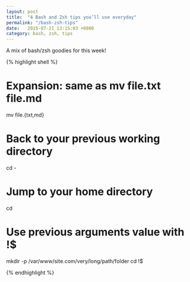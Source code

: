 ```yaml
---
layout: post
title:  "4 Bash and Zsh tips you’ll use everyday"
permalink: "/bash-zsh-tips"
date:   2015-07-21 13:15:03 +0800
category: bash, zsh, tips
---
```


A mix of bash/zsh goodies for this week!

{% highlight shell %}

# Expansion: same as mv file.txt file.md
mv file.{txt,md}

# Back to your previous working directory
cd -

# Jump to your home directory
cd

# Use previous arguments value with !$
mkdir -p /var/www/site.com/very/long/path/folder 
cd !$

{% endhighlight %}
